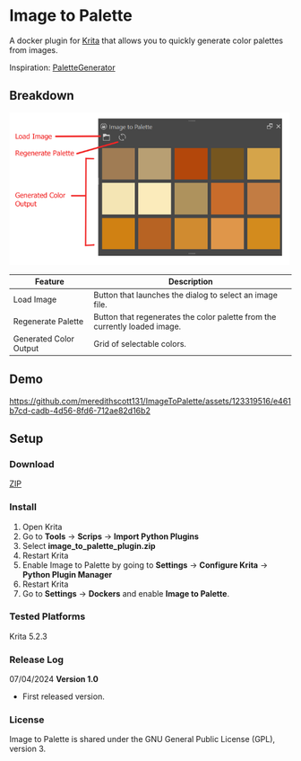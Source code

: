 # Image to Palette
A docker plugin for [Krita](https://krita.org/en/) that allows you to quickly generate color palettes from images.

Inspiration: [PaletteGenerator](https://github.com/kaichi1342/PaletteGenerator?tab=readme-ov-file)

## Breakdown
<img src="screenshots\interfaceBreakdown.png" width="500"></img>

| Feature | Description |
| ----------- | ----------- |
| Load Image | Button that launches the dialog to select an image file. |
| Regenerate Palette | Button that regenerates the color palette from the currently loaded image. |
| Generated Color Output | Grid of selectable colors. |

## Demo
https://github.com/meredithscott131/ImageToPalette/assets/123319516/e461b7cd-cadb-4d56-8fd6-712ae82d16b2 

## Setup

### Download
[ZIP](https://github.com/meredithscott131/ImageToPalette/archive/refs/heads/main.zip)

### Install
1. Open Krita
2. Go to **Tools** &#8594; **Scrips** &#8594; **Import Python Plugins**
3. Select **image_to_palette_plugin.zip**
4. Restart Krita
5. Enable Image to Palette by going to **Settings** &#8594; **Configure Krita** &#8594; **Python Plugin Manager**
6. Restart Krita
7. Go to **Settings** &#8594; **Dockers** and enable **Image to Palette**. 

### Tested Platforms
Krita 5.2.3

### Release Log
07/04/2024 **Version 1.0**
- First released version.

### License
Image to Palette is shared under the GNU General Public License (GPL), version 3.
